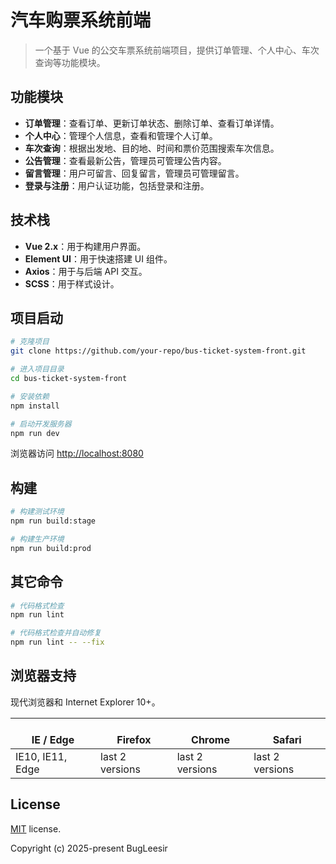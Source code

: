 # 汽车购票系统前端

> 一个基于 Vue 的公交车票系统前端项目，提供订单管理、个人中心、车次查询等功能模块。

## 功能模块

- **订单管理**：查看订单、更新订单状态、删除订单、查看订单详情。
- **个人中心**：管理个人信息，查看和管理个人订单。
- **车次查询**：根据出发地、目的地、时间和票价范围搜索车次信息。
- **公告管理**：查看最新公告，管理员可管理公告内容。
- **留言管理**：用户可留言、回复留言，管理员可管理留言。
- **登录与注册**：用户认证功能，包括登录和注册。

## 技术栈

- **Vue 2.x**：用于构建用户界面。
- **Element UI**：用于快速搭建 UI 组件。
- **Axios**：用于与后端 API 交互。
- **SCSS**：用于样式设计。

## 项目启动

```bash
# 克隆项目
git clone https://github.com/your-repo/bus-ticket-system-front.git

# 进入项目目录
cd bus-ticket-system-front

# 安装依赖
npm install

# 启动开发服务器
npm run dev
```

浏览器访问 [http://localhost:8080](http://localhost:8080)

## 构建

```bash
# 构建测试环境
npm run build:stage

# 构建生产环境
npm run build:prod
```

## 其它命令

```bash
# 代码格式检查
npm run lint

# 代码格式检查并自动修复
npm run lint -- --fix
```

## 浏览器支持

现代浏览器和 Internet Explorer 10+。

|</br>IE / Edge | </br>Firefox |</br>Chrome |</br>Safari |
| --------- | --------- | --------- | --------- |
| IE10, IE11, Edge| last 2 versions| last 2 versions| last 2 versions

## License

[MIT](https://github.com/your-repo/bus-ticket-system-front/blob/master/LICENSE) license.

Copyright (c) 2025-present BugLeesir
